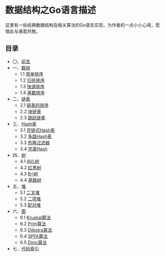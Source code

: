 # 数据结构之Go语言描述
这里有一些经典数据结构及相关算法的Go语言实现，为作者的一点小小心得，愿借此与诸君共勉。

## 目录
* 〇、[前言](book/0.md)
* 一、[数组](book/1.md)
	- 1.1 [简单排序](book/1A.md)
	- 1.2 [归并排序](book/1B.md)
	- 1.3 [快速排序](book/1C.md)
	- 1.4 [基数排序](book/1D.md)
* 二、[链表](book/2.md)
	- 2.1 [链表的排序](book/2A.md)
	- 2.2 [块链表](book/2B.md)
	- 2.3 [跳跃链表](book/2C.md)
* 三、[Hash表](book/3.md)
	- 3.1 [开链式Hash表](book/3A.md)
	- 3.2 [多路Hash表](book/3B.md)
	- 3.3 [布隆过滤器](book/3C.md)
	- 3.4 [完美Hash](book/3D.md)
* 四、[树](book/4.md)
	- 4.1 [AVL树](book/4A.md)
	- 4.2 [红黑树](book/4B.md)
	- 4.3 [B+树](book/4C.md)
	- 4.4 [基数树](book/4D.md)
* 五、[堆](book/5.md)
	- 5.1 [二叉堆](book/5A.md)
	- 5.2 [二项堆](book/5B.md)
	- 5.3 [配对堆](book/5C.md)
* 六、[图](book/6.md)
	- 6.1 [Kruskal算法](book/6A.md)
	- 6.2 [Prim算法](book/6B.md)
	- 6.3 [Dijkstra算法](book/6C.md)
	- 6.4 [SPFA算法](book/6D.md)
	- 6.5 [Dinic算法](book/6E.md)
* 七、[代码索引](book/7.md)